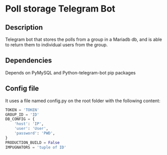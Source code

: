 # Poll storage Telegram Bot
## Description
Telegram bot that stores the polls from a group in a Mariadb db, and is able to return them to individual users from the group.

## Dependencies
Depends on PyMySQL and Python-telegram-bot pip packages

## Config file
It uses a file named config.py on the root folder with the following content:
````python
TOKEN = 'TOKEN'
GROUP_ID = 'ID' 
DB_CONFIG = {
    'host': 'IP',
    'user': 'User',
    'password': 'PWD',
}
PRODUCTION_BUILD = False
IMPUGNATORS = 'tuple of ID'

````
